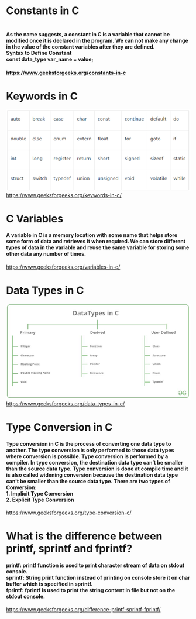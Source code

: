 <h1> Constants in C <h1>
<h4> As the name suggests, a constant in C is a variable that cannot be modified once it is declared in the program. We can not make any change in the value of the constant variables after they are defined.<br>
Syntax to Define Constant <br>
const data_type var_name = value;<h4>
<a href="https://www.geeksforgeeks.org/constants-in-c/" target="_blank">https://www.geeksforgeeks.org/constants-in-c</a>

<h1>Keywords in C</h1>
<img src="https://raw.githubusercontent.com/mtalhach/c-programming/main/1-Basic%20Programs/Keywords.png">
<a href="https://www.geeksforgeeks.org/keywords-in-c/" target="_blank">https://www.geeksforgeeks.org/keywords-in-c/</a>

<h1>C Variables</h1>
<h4>A variable in C is a memory location with some name that helps store some form of data and retrieves it when required. We can store different types of data in the variable and reuse the same variable for storing some other data any number of times.</h4>
<a href="https://www.geeksforgeeks.org/variables-in-c/" target="_blank">https://www.geeksforgeeks.org/variables-in-c/</a>

<h1>Data Types in C</h1>
<img src="https://raw.githubusercontent.com/mtalhach/c-programming/main/1-Basic%20Programs/data%20type.png">
<a href="https://www.geeksforgeeks.org/data-types-in-c/" target="_blank">https://www.geeksforgeeks.org/data-types-in-c/</a>

<h1>Type Conversion in C</h1>
<h4>Type conversion in C is the process of converting one data type to another. The type conversion is only performed to those data types where conversion is possible. Type conversion is performed by a compiler. In type conversion, the destination data type can’t be smaller than the source data type. Type conversion is done at compile time and it is also called widening conversion because the destination data type can’t be smaller than the source data type. There are two types of Conversion:<br>
1. Implicit Type Conversion <br>
2. Explicit Type Conversion</h4>
<a href="https://www.geeksforgeeks.org/type-conversion-c/" target="_blank">https://www.geeksforgeeks.org/type-conversion-c/</a>

<h1>What is the difference between printf, sprintf and fprintf?</h1>
<h4>printf: printf function is used to print character stream of data on stdout console.<br> 
sprintf: String print function instead of printing on console store it on char buffer which is specified in sprintf.<br>
fprintf: fprintf is used to print the string content in file but not on the stdout console.</h4>
<a href="https://www.geeksforgeeks.org/difference-printf-sprintf-fprintf/" target="_blank">https://www.geeksforgeeks.org/difference-printf-sprintf-fprintf/</a>


